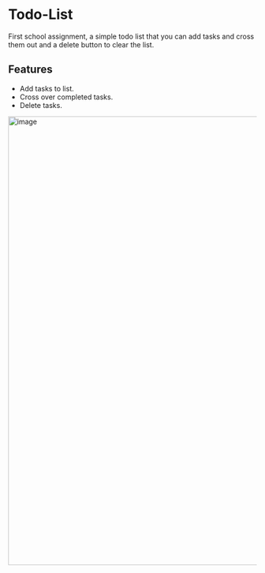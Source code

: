 # Todo-List
First school assignment, a simple todo list that you can add tasks and cross them out and a delete button to clear the list.
## Features

- Add tasks to list.
- Cross over completed tasks.
- Delete tasks.

<img width="1916" height="911" alt="image" src="https://github.com/user-attachments/assets/50ce6721-f2a3-47b4-b334-3f7b5f8095e4" />

